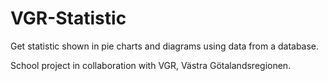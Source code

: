 VGR-Statistic
=============

Get statistic shown in pie charts and diagrams using data from a database.<p>
School project in collaboration with VGR, Västra Götalandsregionen.
